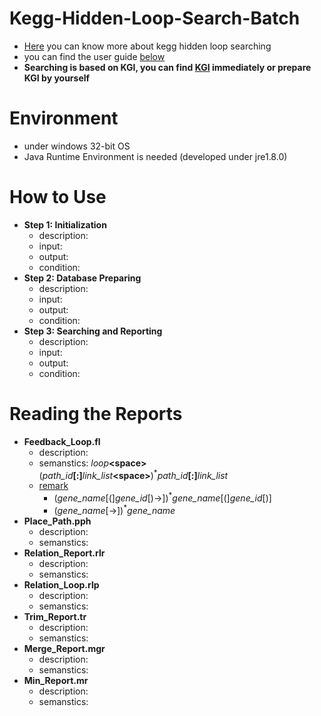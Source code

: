 # Kegg-Hidden-Loop-Search-Batch



* [Here](https://goo.gl/g0oxZX) you can know more about kegg hidden loop searching
* you can find the user guide [below](https://goo.gl/PMFctb)
* **Searching is based on KGI, you can find [KGI](https://goo.gl/indrKj) immediately or prepare KGI by yourself**
  
# Environment

* under windows 32-bit OS
* Java Runtime Environment is needed (developed under jre1.8.0)

# How to Use

* **Step 1: Initialization**
  * description: 
  * input: 
  * output: 
  * condition: 
* **Step 2: Database Preparing**
  * description: 
  * input: 
  * output: 
  * condition: 
* **Step 3: Searching and Reporting**
  * description: 
  * input: 
  * output: 
  * condition: 
  
# Reading the Reports

* **Feedback_Loop.fl**
  * description: 
  * semanstics: *loop*<b>&lt;space&gt;</b>(*path_id*<b>[:]</b>*link_list*<b>&lt;space&gt;</b>)<sup>*</sup>*path_id*<b>[:]</b>*link_list*
  * <u>remark</u>
	* (*gene_name*[(]*gene_id*[)->])<sup>*</sup>*gene_name*[(]*gene_id*[)]
	* (*gene_name*[->])<sup>*</sup>*gene_name*
* **Place_Path.pph**
  * description: 
  * semanstics: 
* **Relation_Report.rlr**
  * description: 
  * semanstics: 
* **Relation_Loop.rlp**
  * description: 
  * semanstics: 
* **Trim_Report.tr**
  * description: 
  * semanstics: 
* **Merge_Report.mgr**
  * description: 
  * semanstics: 
* **Min_Report.mr**
  * description: 
  * semanstics: 

